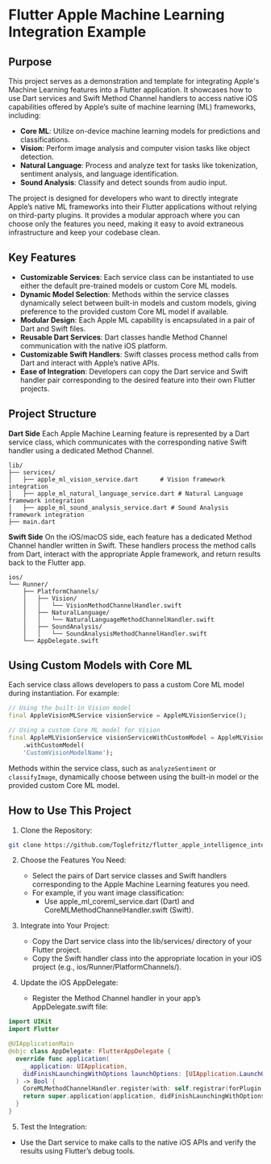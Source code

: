 # Flutter Apple Machine Learning Integration Example

## Purpose

This project serves as a demonstration and template for integrating Apple's Machine Learning
features into a Flutter application. It showcases how to use Dart services and Swift Method Channel
handlers to access native iOS capabilities offered by Apple’s suite of machine learning (ML)
frameworks,
including:

- **Core ML**: Utilize on-device machine learning models for predictions and classifications.
- **Vision**: Perform image analysis and computer vision tasks like object detection.
- **Natural Language**: Process and analyze text for tasks like tokenization, sentiment analysis,
  and language identification.
- **Sound Analysis**: Classify and detect sounds from audio input.

The project is designed for developers who want to directly integrate Apple’s native ML frameworks
into their Flutter applications without relying on third-party plugins. It provides a modular
approach where you can choose only the features you need, making it easy to avoid extraneous
infrastructure and keep your codebase clean.

## Key Features

- **Customizable Services**: Each service class can be instantiated to use either the default
  pre-trained models or custom Core ML models.
- **Dynamic Model Selection**: Methods within the service classes dynamically select between
  built-in models and custom models, giving preference to the provided custom Core ML model if
  available.
- **Modular Design**: Each Apple ML capability is encapsulated in a pair of Dart and Swift files.
- **Reusable Dart Services**: Dart classes handle Method Channel communication with the native iOS
  platform.
- **Customizable Swift Handlers**: Swift classes process method calls from Dart and interact with
  Apple’s native APIs.
- **Ease of Integration**: Developers can copy the Dart service and Swift handler pair corresponding
  to the desired feature into their own Flutter projects.

## Project Structure

**Dart Side**
Each Apple Machine Learning feature is represented by a Dart service class, which communicates with 
the corresponding native Swift handler using a dedicated Method Channel.

```text
lib/
├── services/
│   ├── apple_ml_vision_service.dart      # Vision framework integration
│   ├── apple_ml_natural_language_service.dart # Natural Language framework integration
│   ├── apple_ml_sound_analysis_service.dart # Sound Analysis framework integration
├── main.dart
```

**Swift Side**
On the iOS/macOS side, each feature has a dedicated Method Channel handler written in Swift. These
handlers process the method calls from Dart, interact with the appropriate Apple framework, and
return results back to the Flutter app.

```text
ios/
└── Runner/
    ├── PlatformChannels/
    │   ├── Vision/
    │   │   └── VisionMethodChannelHandler.swift
    │   ├── NaturalLanguage/
    │   │   └── NaturalLanguageMethodChannelHandler.swift
    │   ├── SoundAnalysis/
    │   │   └── SoundAnalysisMethodChannelHandler.swift
    └── AppDelegate.swift
```

## Using Custom Models with Core ML

Each service class allows developers to pass a custom Core ML model during instantiation. For
example:

```dart
// Using the built-in Vision model
final AppleVisionMLService visionService = AppleMLVisionService();

// Using a custom Core ML model for Vision
final AppleMLVisionService visionServiceWithCustomModel = AppleMLVisionService
    .withCustomModel(
    'CustomVisionModelName');
```

Methods within the service class, such as `analyzeSentiment` or `classifyImage`, dynamically choose
between using the built-in model or the provided custom Core ML model.

## How to Use This Project

1. Clone the Repository:

```bash
git clone https://github.com/Toglefritz/flutter_apple_intelligence_integration.git
```

2. Choose the Features You Need:
    - Select the pairs of Dart service classes and Swift handlers corresponding to the Apple
      Machine Learning features you need.
    - For example, if you want image classification:
        - Use apple_ml_coreml_service.dart (Dart) and CoreMLMethodChannelHandler.swift (Swift).

3. Integrate into Your Project:
    - Copy the Dart service class into the lib/services/ directory of your Flutter project.
    - Copy the Swift handler class into the appropriate location in your iOS project (e.g.,
      ios/Runner/PlatformChannels/).

4. Update the iOS AppDelegate:
    - Register the Method Channel handler in your app’s AppDelegate.swift file:

```swift
import UIKit
import Flutter

@UIApplicationMain
@objc class AppDelegate: FlutterAppDelegate {
  override func application(
    _ application: UIApplication,
    didFinishLaunchingWithOptions launchOptions: [UIApplication.LaunchOptionsKey: Any]?
  ) -> Bool {
    CoreMLMethodChannelHandler.register(with: self.registrar(forPlugin: "CoreMLMethodChannelHandler")!)
    return super.application(application, didFinishLaunchingWithOptions: launchOptions)
  }
}
```

5. Test the Integration:

- Use the Dart service to make calls to the native iOS APIs and verify the results using Flutter’s
  debug tools.